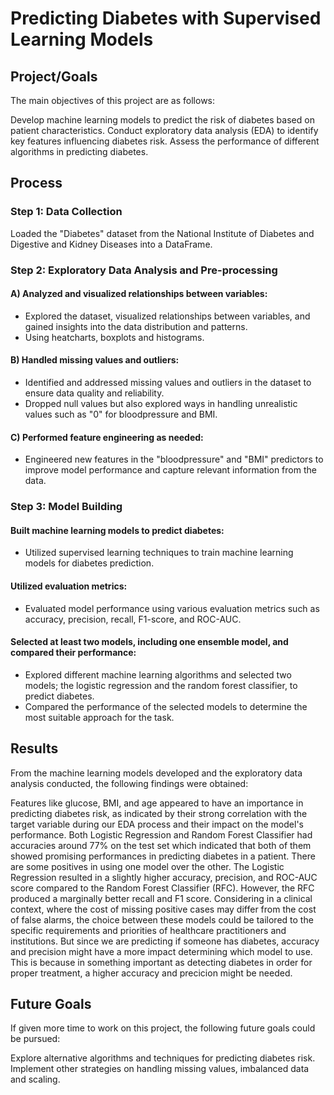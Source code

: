 # Predicting Diabetes with Supervised Learning Models

## Project/Goals
The main objectives of this project are as follows:

Develop machine learning models to predict the risk of diabetes based on patient characteristics.
Conduct exploratory data analysis (EDA) to identify key features influencing diabetes risk.
Assess the performance of different algorithms in predicting diabetes.

## Process

### Step 1: Data Collection
Loaded the "Diabetes" dataset from the National Institute of Diabetes and Digestive and Kidney Diseases into a DataFrame.

### Step 2: Exploratory Data Analysis and Pre-processing

#### A) Analyzed and visualized relationships between variables:
- Explored the dataset, visualized relationships between variables, and gained insights into the data distribution and patterns.
- Using heatcharts, boxplots and histograms.

#### B) Handled missing values and outliers:
- Identified and addressed missing values and outliers in the dataset to ensure data quality and reliability.
- Dropped null values but also explored ways in handling unrealistic values such as "0" for bloodpressure and BMI.

#### C) Performed feature engineering as needed:
- Engineered new features in the "bloodpressure" and "BMI" predictors to improve model performance and capture relevant information from the data.

### Step 3: Model Building

#### Built machine learning models to predict diabetes:
- Utilized supervised learning techniques to train machine learning models for diabetes prediction.

#### Utilized evaluation metrics:
- Evaluated model performance using various evaluation metrics such as accuracy, precision, recall, F1-score, and ROC-AUC.

#### Selected at least two models, including one ensemble model, and compared their performance:
- Explored different machine learning algorithms and selected two models; the logistic regression and the random forest classifier, to predict diabetes. 
- Compared the performance of the selected models to determine the most suitable approach for the task.

## Results
From the machine learning models developed and the exploratory data analysis conducted, the following findings were obtained:

Features like glucose, BMI, and age appeared to have an importance in predicting diabetes risk, as indicated by their strong correlation with the target variable during our EDA process and their impact on the model's performance.
Both Logistic Regression and Random Forest Classifier had accuracies around 77% on the test set which indicated that both of them showed promising performances in predicting diabetes in a patient.
There are some positives in using one model over the other. The Logistic Regression resulted in a slightly higher accuracy, precision, and ROC-AUC score compared to the Random Forest Classifier (RFC). However, the RFC produced a marginally better recall and F1 score.
Considering in a clinical context, where the cost of missing positive cases may differ from the cost of false alarms, the choice between these models could be tailored to the specific requirements and priorities of healthcare practitioners and institutions. But since we are predicting if someone has diabetes, accuracy and precision might have a more impact determining which model to use. This is because in something important as detecting diabetes in order for proper treatment, a higher accuracy and precicion might be needed.

## Future Goals
If given more time to work on this project, the following future goals could be pursued:

Explore alternative algorithms and techniques for predicting diabetes risk.
Implement other strategies on handling missing values, imbalanced data and scaling.
